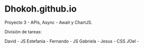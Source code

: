 # Dhokoh.github.io

Proyecto 3 - APIs, Async - Await y ChartJS. 

División de tareas: 

David -  JS
Estefanía - 
Fernando - JS
Gabriela - 
Jesus - CSS
JOel - 